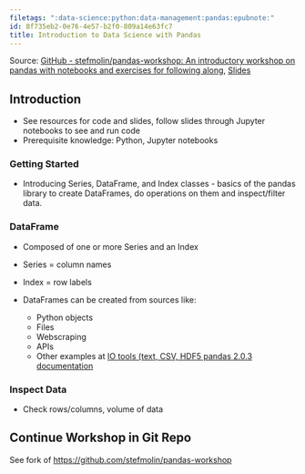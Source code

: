 ```yaml
---
filetags: ":data-science:python:data-management:pandas:epubnote:"
id: 8f735eb2-0e76-4e57-b2f0-809a14e63fc7
title: Introduction to Data Science with Pandas
---
```


Source: [GitHub - stefmolin/pandas-workshop: An introductory workshop on
pandas with notebooks and exercises for following
along](https://github.com/stefmolin/pandas-workshop/tree/main),
[Slides](https://stefmolin.github.io/pandas-workshop/slides/html/workshop.slides.html#/intro)

## Introduction

- See resources for code and slides, follow slides through Jupyter
  notebooks to see and run code
- Prerequisite knowledge: Python, Jupyter notebooks

### Getting Started

- Introducing Series, DataFrame, and Index classes - basics of the
  pandas library to create DataFrames, do operations on them and
  inspect/filter data.

### DataFrame

- Composed of one or more Series and an Index

- Series = column names

- Index = row labels

- DataFrames can be created from sources like:

  - Python objects
  - Files
  - Webscraping
  - APIs
  - Other examples at [IO tools (text, CSV, HDF5 pandas 2.0.3
    documentation](https://pandas.pydata.md/pandas-docs/stable/user_guide/io.html)

### Inspect Data

- Check rows/columns, volume of data

## Continue Workshop in Git Repo

See fork of <https://github.com/stefmolin/pandas-workshop>
